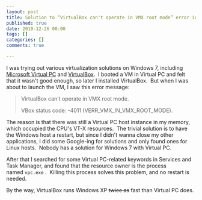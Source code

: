 ```yaml
---
layout: post
title: Solution to “VirtualBox can't operate in VMX root mode” error in Windows 7
published: true
date: 2010-12-26 00:00
tags: []
categories: []
comments: true

---
```


I was trying out various virtualization solutions on Windows 7, including <a href="http://www.microsoft.com/windows/virtual-pc/" target="_blank">Microsoft Virtual PC</a> and <a href="http://virtualbox.org" target="_blank">VirtualBox</a>.  I booted a VM in Virtual PC and felt that it wasn't good enough, so later I installed VirtualBox.  But when I was about to launch the VM, I saw this error message:


> VirtualBox can't operate in VMX root mode.
>
> VBox status code: -4011 (VERR_VMX_IN_VMX_ROOT_MODE).

The reason is that there was still a Virtual PC host instance in my memory, which occupied the CPU's VT-X resources.  The trivial solution is to have the Windows host a restart, but since I didn't wanna close my other applications, I did some Google-ing for solutions and only found ones for Linux hosts.  Nobody has a solution for Windows 7 with Virtual PC.

After that I searched for some Virtual PC-related keywords in Services and Task Manager, and found that the resource owner is the process named `vpc.exe` .  Killing this process solves this problem, and no restart is needed.

By the way, VirtualBox runs Windows XP <del>twice as</del> fast than Virtual PC does.
